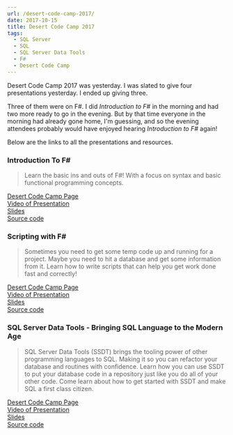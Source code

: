 ```yaml
---
url: /desert-code-camp-2017/
date: 2017-10-15
title: Desert Code Camp 2017
tags:
  - SQL Server
  - SQL
  - SQL Server Data Tools
  - F#
  - Desert Code Camp
---
```


Desert Code Camp 2017 was yesterday. I was slated to give four presentations
yesterday. I ended up giving three.

Three of them were on F#. I did *Introduction to F#* in the morning and had two
more ready to go in the evening. But by that time everyone in the morning had
already gone home, I'm guessing, and so the evening attendees probably would
have enjoyed hearing *Introduction to F#* again!

Below are the links to all the presentations and resources.

### Introduction To F#

> Learn the basic ins and outs of F#! With a focus on syntax and basic
> functional programming concepts.

[Desert Code Camp Page](https://oct2017.desertcodecamp.com/session/1410)  
[Video of Presentation](https://youtu.be/H0yxGgbypW0)  
[Slides](https://1drv.ms/p/s!AmKYpRNyVISBhAmGwtCqpbWLjJ7Y)  
[Source code](https://github.com/jon49/20171014_FSharpIntroduction)

### Scripting with F#

> Sometimes you need to get some temp code up and running for a project. Maybe
> you need to hit a database and get some information from it. Learn how to
> write scripts that can help you get work done fast and correctly!

[Desert Code Camp Page](https://oct2017.desertcodecamp.com/session/1411)  
[Video of Presentation](https://youtu.be/Vz2cMO8vmWc)  
[Slides](https://1drv.ms/p/s!AmKYpRNyVISBhAex2UF6iZBDrKAl)  
[Source code](https://github.com/jon49/20171014_ScriptingInFSharp)

### SQL Server Data Tools - Bringing SQL Language to the Modern Age

> SQL Server Data Tools (SSDT) brings the tooling power of other programming
> languages to SQL. Making it so you can refactor your database and routines
> with confidence. Learn how you can use SSDT to put your database code in a
> repository just like you do all of your other code. Come learn about how to
> get started with SSDT and make SQL a first class citizen.

[Desert Code Camp Page](https://oct2017.desertcodecamp.com/session/1408)  
[Video of Presentation](https://youtu.be/33KIjojunBY)  
[Slides](https://1drv.ms/p/s!AmKYpRNyVISBhAYZ63n4cePpX6x_)  
[Source code](https://github.com/jon49/Sakila_SSDT)

